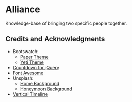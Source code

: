 # Alliance
Knowledge-base of bringing two specific people together.

## Credits and Acknowledgments
- Bootswatch:
  - [Paper Theme](https://bootswatch.com/paper/)
  - [Yeti Theme](https://bootswatch.com/yeti/)
- [Countdown for jQuery](http://keith-wood.name/countdown.html)
- [Font Awesome](https://fortawesome.io/)
- Unsplash:
  - [Home Background](https://unsplash.com/photos/HsG4OEPqGYc)
  - [Honeymoon Background](https://unsplash.com/photos/cpDPdO_2NLU)
- [Vertical Timeline](https://codyhouse.co/gem/vertical-timeline/)
